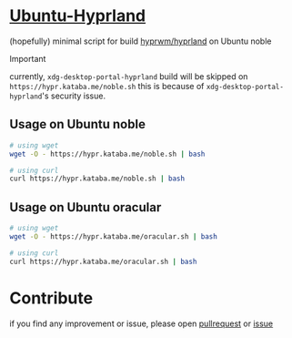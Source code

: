 # [Ubuntu-Hyprland](https://github.com/katabame/Ubuntu-Hyprland)

(hopefully) minimal script for build [hyprwm/hyprland](https://github.com/hyprwm/hyprland) on Ubuntu noble

> [!IMPORTANT]
> currently, `xdg-desktop-portal-hyprland` build will be skipped on `https://hypr.kataba.me/noble.sh`
> this is because of `xdg-desktop-portal-hyprland`'s security issue.  


## Usage on Ubuntu noble
```bash
# using wget
wget -O - https://hypr.kataba.me/noble.sh | bash

# using curl
curl https://hypr.kataba.me/noble.sh | bash
```


## Usage on Ubuntu oracular
```bash
# using wget
wget -O - https://hypr.kataba.me/oracular.sh | bash

# using curl
curl https://hypr.kataba.me/oracular.sh | bash
```


# Contribute
if you find any improvement or issue, please open [pullrequest](https://github.com/katabame/Ubuntu-Hyprland/pulls) or [issue](https://github.com/katabame/Ubuntu-Hyprland/issues)
